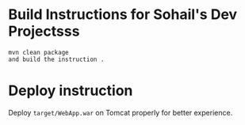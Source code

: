 

# Build Instructions for Sohail's Dev Projectsss

```
mvn clean package
and build the instruction .
```

# Deploy instruction

Deploy ```target/WebApp.war``` on Tomcat properly for better experience.

